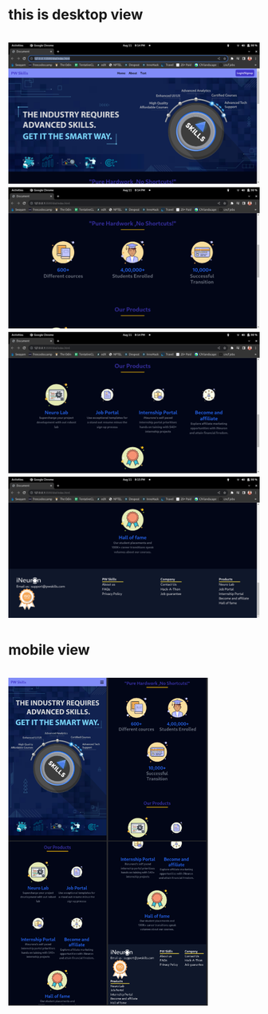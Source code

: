 
<h1>this is desktop view<h1>



![desktop view](./assets/1.png)
![desktop view](./assets/2.png)
![desktop view](./assets/3.png)
![desktop view](./assets/4.png)
<h1>mobile view<h1>
<img src="./assets/5.png" alt="desktop view" width="200" align="left">
<img src="./assets/6.png" alt="desktop view" width="200" align="left">
<img src="./assets/7.png" alt="desktop view" width="200" align="left">
<img src="./assets/8.png" alt="desktop view" width="200" align="left">